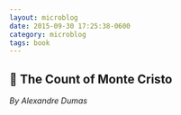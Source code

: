 ```yaml
---
layout: microblog
date: 2015-09-30 17:25:38-0600
category: microblog
tags: book
---
```

## 📖 The Count of Monte Cristo
*By Alexandre Dumas*
